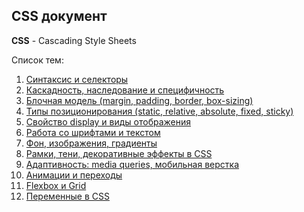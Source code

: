 ## CSS документ ##

**CSS** - Cascading Style Sheets

Список тем:

1. [Синтаксис и селекторы](01.%20Syntax%20and%20selectors.md)
2. [Каскадность, наследование и специфичность](02.%20Cascade,%20inheritance,%20specificity.md)
3. [Блочная модель (margin, padding, border, box-sizing)](03.%20Block%20model%20(margin,%20padding,%20border,%20box-sizing).md)
4. [Типы позиционирования  (static, relative, absolute, fixed, sticky)](04.%20Types%20positioning%20(static,%20relative,%20absolute,%20fixed,%20sticky).md)
5. [Свойство display и виды отображения](05.%20Property%20display%20and%20display%20types.md)
6. [Работа со шрифтами и текстом](06.%20Fonts,%20text.md)
7. [Фон, изображения, градиенты](07.%20Background,%20image,%20gradient.md)
8. [Рамки, тени, декоративные эффекты в CSS](08.%20Border,%20border-shadow,%20text-shadow.md)
9. [Адаптивность: media queries, мобильная верстка](09.%20Adaptivities%20(media%20queries,%20mobile%20layout).md)
10. [Анимации и переходы](10.%20Animation,%20transitions.md)
11. [Flexbox и Grid](11.%20Frexbox,%20Grid/11.%20Flexbox,%20Grid.md)
12. [Переменные в CSS](12.%20Variables%20in%20CSS/12.%20Variables%20in%20CSS.md)